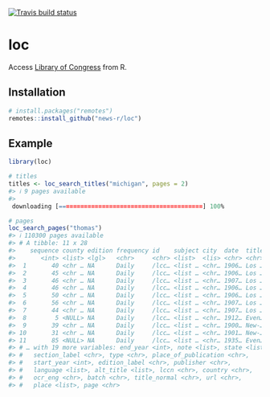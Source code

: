 <!-- README.md is generated from README.Rmd. Please edit that file -->



<!-- badges: start -->
[![Travis build status](https://travis-ci.org/news-r/loc.svg?branch=master)](https://travis-ci.org/news-r/loc)
<!-- badges: end -->

# loc

Access [Library of Congress](https://chroniclingamerica.loc.gov) from R.

## Installation

``` r
# install.packages("remotes")
remotes::install_github("news-r/loc")
```

## Example


```r
library(loc)

# titles
titles <- loc_search_titles("michigan", pages = 2)
#> ℹ 9 pages available
#> 
 downloading [========================================] 100%

# pages
loc_search_pages("thomas")
#> ℹ 110300 pages available
#> # A tibble: 11 x 28
#>    sequence county edition frequency id    subject city  date  title
#>       <int> <list> <lgl>   <chr>     <chr> <list>  <lis> <chr> <chr>
#>  1       40 <chr … NA      Daily     /lcc… <list … <chr… 1906… Los …
#>  2       45 <chr … NA      Daily     /lcc… <list … <chr… 1906… Los …
#>  3       46 <chr … NA      Daily     /lcc… <list … <chr… 1907… Los …
#>  4       46 <chr … NA      Daily     /lcc… <list … <chr… 1906… Los …
#>  5       50 <chr … NA      Daily     /lcc… <list … <chr… 1906… Los …
#>  6       56 <chr … NA      Daily     /lcc… <list … <chr… 1907… Los …
#>  7       44 <chr … NA      Daily     /lcc… <list … <chr… 1907… Los …
#>  8        5 <NULL> NA      Daily     /lcc… <list … <chr… 1912… Even…
#>  9       39 <chr … NA      Daily     /lcc… <list … <chr… 1900… New-…
#> 10       31 <chr … NA      Daily     /lcc… <list … <chr… 1901… New-…
#> 11       85 <NULL> NA      Daily     /lcc… <list … <chr… 1935… Even…
#> # … with 19 more variables: end_year <int>, note <list>, state <list>,
#> #   section_label <chr>, type <chr>, place_of_publication <chr>,
#> #   start_year <int>, edition_label <chr>, publisher <chr>,
#> #   language <list>, alt_title <list>, lccn <chr>, country <chr>,
#> #   ocr_eng <chr>, batch <chr>, title_normal <chr>, url <chr>,
#> #   place <list>, page <chr>
```
